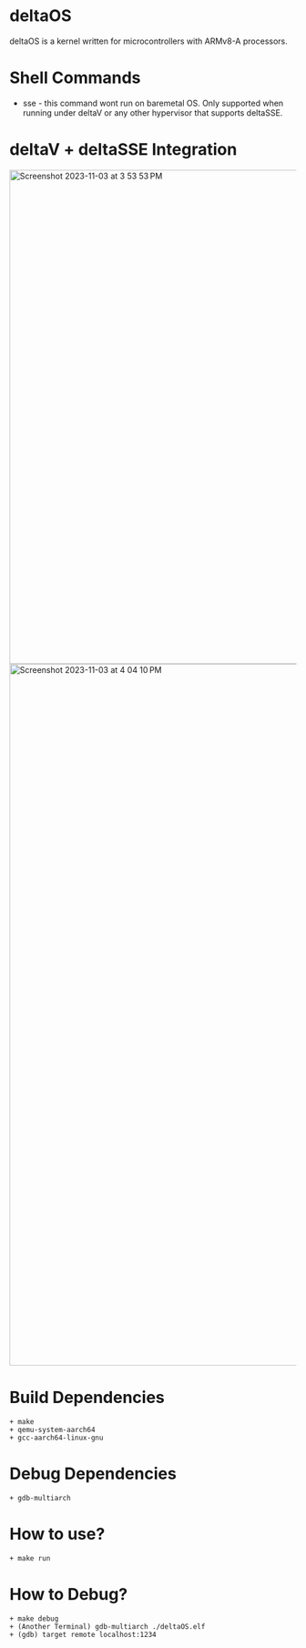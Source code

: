 # deltaOS
deltaOS is a kernel written for microcontrollers with ARMv8-A processors. 

 # Shell Commands
   + sse - this command wont run on baremetal OS. Only supported when running under deltaV or any other hypervisor that supports deltaSSE.

 # deltaV + deltaSSE Integration
   <img width="868" alt="Screenshot 2023-11-03 at 3 53 53 PM" src="https://github.com/yuvraj1803/deltaOS/assets/37622719/3d7583ab-0a9e-4155-8ed8-f667ee402213">
  <img width="1233" alt="Screenshot 2023-11-03 at 4 04 10 PM" src="https://github.com/yuvraj1803/deltaOS/assets/37622719/502f0016-93bd-4881-93d1-31ea75cddb58">


  
 # Build Dependencies
    + make
    + qemu-system-aarch64
    + gcc-aarch64-linux-gnu
 # Debug Dependencies
    + gdb-multiarch
 # How to use?
    + make run
 # How to Debug?
    + make debug
    + (Another Terminal) gdb-multiarch ./deltaOS.elf
    + (gdb) target remote localhost:1234
